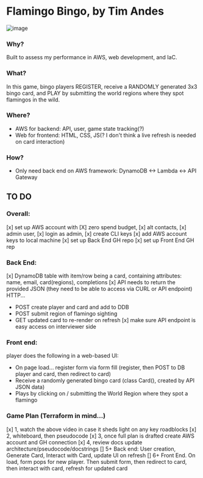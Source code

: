 # Flamingo Bingo, by Tim Andes
![image](https://github.com/tim-andes/flamingo-bingo-front/assets/64085493/d8ccd70c-4e2b-45ca-a90f-1eb39cca8c96)

### Why?
Built to assess my performance in AWS, web development, and IaC.
### What?
In this game, bingo players REGISTER, receive a RANDOMLY generated 3x3 bingo card, and PLAY by submitting the world regions where they spot flamingos in the wild.
### Where?
- AWS for backend: API, user, game state tracking(?)
- Web for frontend: HTML, CSS, JS(? I don't think a live refresh is needed on card interaction)
### How?
- Only need back end on AWS framework: DynamoDB <-> Lambda <-> API Gateway

## TO DO
### Overall:
[x] set up AWS account with [X] zero spend budget, [x] alt contacts, [x] admin user, [x] login as admin, [x] create CLI keys
[x] add AWS account keys to local machine
[x] set up Back End GH repo
[x] set up Front End GH rep 

### Back End:
[x] DynamoDB table with item/row being a card, containing attributes: name, email, card(regions), completions
[x] API needs to return the provided JSON (they need to be able to access via CURL or API endpoint) HTTP...
- POST create player and card and add to DDB
- POST submit region of flamingo sighting
- GET updated card to re-render on refresh
[x] make sure API endpoint is easy access on interviewer side

### Front end:
player does the following in a web-based UI:
- On page load... register form via form fill (register, then POST to DB player and card, then redirect to card)
- Receive a randomly generated bingo card (class Card(), created by API JSON data)
- Plays by clicking on / submitting the World Region where they spot a flamingo

### Game Plan (Terraform in mind...)
[x] 1, watch the above video in case it sheds light on any key roadblocks
[x] 2, whiteboard, then pseudocode
[x] 3, once full plan is drafted create AWS account and GH connection
[x] 4, review docs update architecture/pseudocode/docstrings
[] 5+ Back end: User creation, Generate Card, Interact with Card, update UI on refresh 
[] 6+ Front End. On load, form pops for new player. Then submit form, then redirect to card, then interact with card, refresh for updated card
